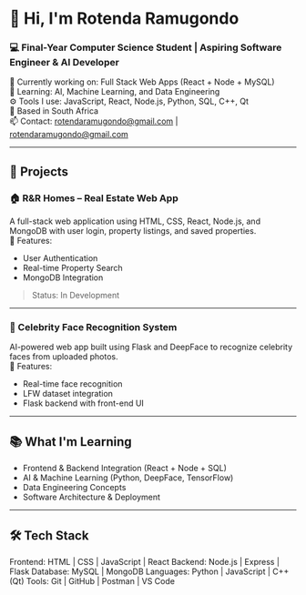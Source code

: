 # 👋 Hi, I'm Rotenda Ramugondo

### 💻 Final-Year Computer Science Student | Aspiring Software Engineer & AI Developer  
🔭 Currently working on: Full Stack Web Apps (React + Node + MySQL)  
🌱 Learning: AI, Machine Learning, and Data Engineering  
⚙️ Tools I use: JavaScript, React, Node.js, Python, SQL, C++, Qt  
📍 Based in South Africa  
📫 Contact: rotendaramugondo@gmail.com | rotendaramugondo@gmail.com

---

## 🚀 Projects

### 🏠 R&R Homes – Real Estate Web App  
A full-stack web application using HTML, CSS, React, Node.js, and MongoDB with user login, property listings, and saved properties.  
🧩 Features:  
- User Authentication  
- Real-time Property Search  
- MongoDB Integration  

> Status: In Development  

---

### 🤖 Celebrity Face Recognition System  
AI-powered web app built using Flask and DeepFace to recognize celebrity faces from uploaded photos.  
🧠 Features:  
- Real-time face recognition  
- LFW dataset integration  
- Flask backend with front-end UI  

---

## 📚 What I'm Learning

- Frontend & Backend Integration (React + Node + SQL)
- AI & Machine Learning (Python, DeepFace, TensorFlow)
- Data Engineering Concepts
- Software Architecture & Deployment

---

## 🛠 Tech Stack

Frontend:   HTML | CSS | JavaScript | React
Backend:    Node.js | Express | Flask
Database:   MySQL | MongoDB
Languages:  Python | JavaScript | C++ (Qt)
Tools:      Git | GitHub | Postman | VS Code
